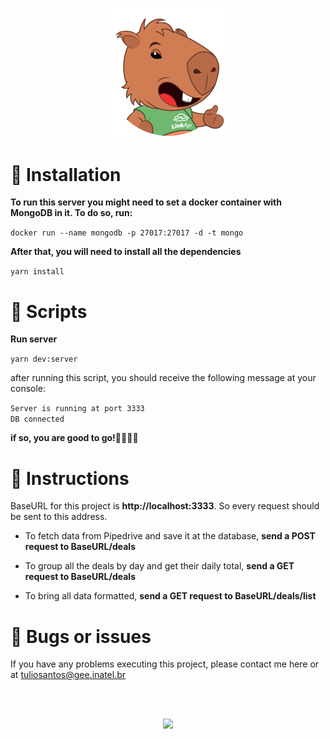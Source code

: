 <p align="center">
   <img src=".github/images/kapi.png" width="200"/>
</p>

# 🔧 Installation

**To run this server you might need to set a docker container with MongoDB in it. To do so, run:**


```docker run --name mongodb -p 27017:27017 -d -t mongo```

**After that, you will need to install all the dependencies**

```yarn install```

# 🚀 Scripts
**Run server**

```yarn dev:server```

after running this script, you should receive the following message at your console:

```Server is running at port 3333```</br>
```DB connected```

**if so, you are good to go!🏃‍♂️🏃‍♀️**

# 🚩 Instructions

BaseURL for this project is **http://localhost:3333**. So every request should be sent to this address.

- To fetch data from Pipedrive and save it at the database, **send a POST request to BaseURL/deals**

- To group all the deals by day and get their daily total, **send a GET request to BaseURL/deals**

- To bring all data formatted, **send a GET request to BaseURL/deals/list**

# 🐛 Bugs or issues
If you have any problems executing this project, please contact me here or at tuliosantos@gee.inatel.br

</br>
</br>

<p align="center">
   <img src=".github/images/MayTheForce.gif" width="450"/>
</p>
